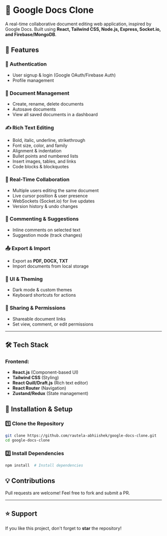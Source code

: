 # 📄 Google Docs Clone

A real-time collaborative document editing web application, inspired by Google Docs. Built using **React, Tailwind CSS, Node.js, Express, Socket.io, and Firebase/MongoDB**.

## 🚀 Features

### 🔑 Authentication
- User signup & login (Google OAuth/Firebase Auth)
- Profile management

### 📂 Document Management
- Create, rename, delete documents
- Autosave documents
- View all saved documents in a dashboard

### ✍️ Rich Text Editing
- Bold, italic, underline, strikethrough
- Font size, color, and family
- Alignment & indentation
- Bullet points and numbered lists
- Insert images, tables, and links
- Code blocks & blockquotes

### 🔄 Real-Time Collaboration
- Multiple users editing the same document
- Live cursor position & user presence
- WebSockets (Socket.io) for live updates
- Version history & undo changes

### 💬 Commenting & Suggestions
- Inline comments on selected text
- Suggestion mode (track changes)

### 📤 Export & Import
- Export as **PDF, DOCX, TXT**
- Import documents from local storage

### 🎨 UI & Theming
- Dark mode & custom themes
- Keyboard shortcuts for actions

### 🔗 Sharing & Permissions
- Shareable document links
- Set view, comment, or edit permissions

---

## 🛠 Tech Stack

### Frontend:
- **React.js** (Component-based UI)
- **Tailwind CSS** (Styling)
- **React Quill/Draft.js** (Rich text editor)
- **React Router** (Navigation)
- **Zustand/Redux** (State management)

## 🔧 Installation & Setup

### 1️⃣ Clone the Repository
```sh
git clone https://github.com/rautela-abhiishek/google-docs-clone.git
cd google-docs-clone
```

### 2️⃣ Install Dependencies
```sh
npm install  # Install dependencies

```

## 💡 Contributions
Pull requests are welcome! Feel free to fork and submit a PR.

---

## ⭐ Support
If you like this project, don't forget to **star** the repository!
